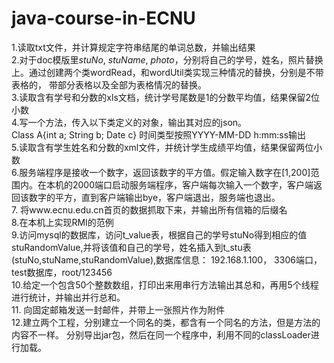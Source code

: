# java-course-in-ECNU
1.读取txt文件，并计算规定字符串结尾的单词总数，并输出结果\
2.对于doc模版里$stuNo$, $stuName$, $photo$，分别将自己的学号，姓名，照片替换上。通过创建两个类wordRead，和wordUtil类实现三种情况的替换，分别是不带表格的， 带部分表格以及全部为表格情况的替换。\
3.读取含有学号和分数的xls文档，统计学号尾数是1的分数平均值，结果保留2位小数\
4.写一个方法，传入以下类定义的对象，输出其对应的json。\
Class A{int a; String b; Date c} 时间类型按照YYYY-MM-DD h:mm:ss输出\
5.读取含有学生姓名和分数的xml文件，并统计学生成绩平均值，结果保留两位小数\
6.服务端程序是接收一个数字，返回该数字的平方值。假定输入数字在[1,200]范围内。在本机的2000端口启动服务端程序，客户端每次输入一个数字，客户端返回该数字的平方，直到客户端输出bye，客户端退出，服务端也退出。\
7. 将www.ecnu.edu.cn首页的数据抓取下来，并输出所有信箱的后缀名\
8.在本机上实现RMI的范例\
9.访问mysql的数据库，访问t_value表，根据自己的学号stuNo得到相应的值stuRandomValue,并将该值和自己的学号，姓名插入到t_stu表(stuNo,stuName,stuRandomValue),数据库信息： 192.168.1.100， 3306端口，test数据库，root/123456\
10.给定一个包含50个整数数组，打印出来用串行方法输出其总和，再用5个线程进行统计，并输出并行总和。\
11. 向固定邮箱发送一封邮件，并带上一张照片作为附件\
12.建立两个工程，分别建立一个同名的类，都含有一个同名的方法，但是方法的内容不一样。 分别导出jar包，然后在同一个程序中，利用不同的classLoader进行加载。
